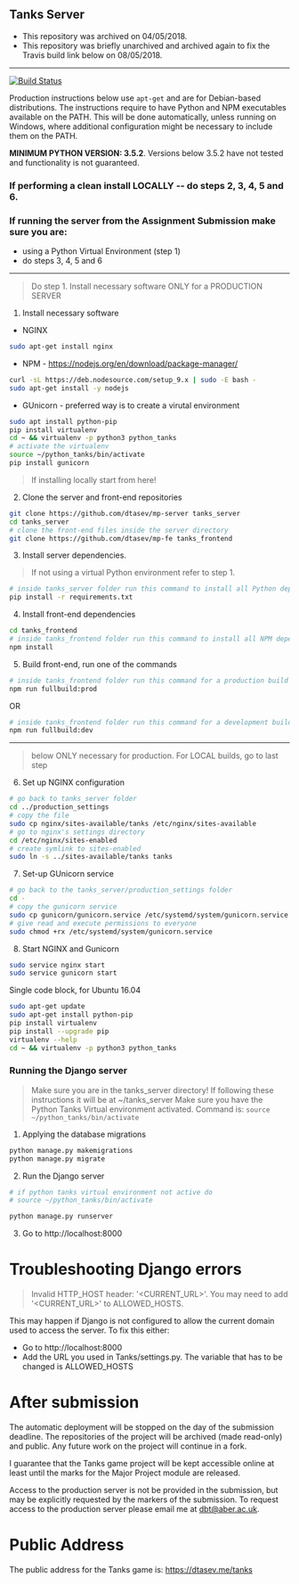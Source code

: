 Tanks Server
------------

- This repository was archived on 04/05/2018.
- This repository was briefly unarchived and archived again to fix the Travis build link below on 08/05/2018.

--------
[![Build Status](https://travis-ci.com/DTasev/mp-server.svg?token=tVHLx7YCXjQgH7CKoqd6&branch=master)](https://travis-ci.com/DTasev/mp-server)

Production instructions below use `apt-get` and are for Debian-based distributions. The instructions require to have Python and NPM executables available on the PATH. This will be done automatically, unless running on Windows, where additional configuration might be necessary to include them on the PATH.

**MINIMUM PYTHON VERSION: 3.5.2**. Versions below 3.5.2 have not tested and functionality is not guaranteed.

### If performing a clean install LOCALLY -- do steps 2, 3, 4, 5 and 6.

### If running the server from the Assignment Submission make sure you are:
- using a Python Virtual Environment (step 1)
- do steps 3, 4, 5 and 6

---

> Do step 1. Install necessary software ONLY for a PRODUCTION SERVER

1. Install necessary software
- NGINX

```bash
sudo apt-get install nginx
```

- NPM - https://nodejs.org/en/download/package-manager/

```bash
curl -sL https://deb.nodesource.com/setup_9.x | sudo -E bash -
sudo apt-get install -y nodejs
```

- GUnicorn - preferred way is to create a virutal environment

```bash
sudo apt install python-pip
pip install virtualenv
cd ~ && virtualenv -p python3 python_tanks
# activate the virtualenv
source ~/python_tanks/bin/activate
pip install gunicorn
```

> If installing locally start from here!

2. Clone the server and front-end repositories

```bash
git clone https://github.com/dtasev/mp-server tanks_server
cd tanks_server
# clone the front-end files inside the server directory
git clone https://github.com/dtasev/mp-fe tanks_frontend
```

3. Install server dependencies.
> If not using a virtual Python environment refer to step 1.
```bash
# inside tanks_server folder run this command to install all Python dependencies
pip install -r requirements.txt
```

4. Install front-end dependencies
```bash
cd tanks_frontend
# inside tanks_frontend folder run this command to install all NPM dependencies
npm install
```

5. Build front-end, run one of the commands
```bash
# inside tanks_frontend folder run this command for a production build
npm run fullbuild:prod
```
OR
```bash
# inside tanks_frontend folder run this command for a development build
npm run fullbuild:dev
```

---
> below ONLY necessary for production. For LOCAL builds, go to last step
6. Set up NGINX configuration
```bash
# go back to tanks_server folder
cd ../production_settings
# copy the file
sudo cp nginx/sites-available/tanks /etc/nginx/sites-available
# go to nginx's settings directory
cd /etc/nginx/sites-enabled
# create symlink to sites-enabled
sudo ln -s ../sites-available/tanks tanks
```
7. Set-up GUnicorn service
```bash
# go back to the tanks_server/production_settings folder
cd -
# copy the gunicorn service
sudo cp gunicorn/gunicorn.service /etc/systemd/system/gunicorn.service
# give read and execute permissions to everyone
sudo chmod +rx /etc/systemd/system/gunicorn.service
```

8. Start NGINX and Gunicorn
```bash
sudo service nginx start
sudo service gunicorn start
```

Single code block, for Ubuntu 16.04

```bash
sudo apt-get update
sudo apt-get install python-pip
pip install virtualenv
pip install --upgrade pip
virtualenv --help
cd ~ && virtualenv -p python3 python_tanks
```

### Running the Django server

> Make sure you are in the tanks_server directory! If following these instructions it will be at ~/tanks_server
> Make sure you have the Python Tanks Virtual environment activated. Command is: `source ~/python_tanks/bin/activate`

1. Applying the database migrations

```bash
python manage.py makemigrations
python manage.py migrate
```

2. Run the Django server
```bash
# if python tanks virtual environment not active do
# source ~/python_tanks/bin/activate

python manage.py runserver
```

3. Go to http://localhost:8000

# Troubleshooting Django errors

> Invalid HTTP_HOST header: '<CURRENT_URL>'. You may need to add '<CURRENT_URL>' to ALLOWED_HOSTS.

This may happen if Django is not configured to allow the current domain used to access the server. To fix this either:

- Go to http://localhost:8000
- Add the URL you used in Tanks/settings.py. The variable that has to be changed is ALLOWED_HOSTS

# After submission
The automatic deployment will be stopped on the day of the submission deadline. The repositories of the project will be archived (made read-only) and public. Any future work on the project will continue in a fork.

I guarantee that the Tanks game project will be kept accessible online at least until the marks for the Major Project module are released. 

Access to the production server is not be provided in the submission, but may be explicitly requested by the markers of the submission. To request access to the production server please email me at dbt@aber.ac.uk.

# Public Address
The public address for the Tanks game is: https://dtasev.me/tanks

